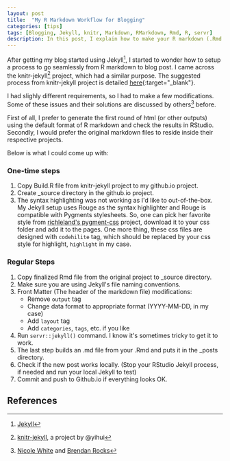 ```yaml
---
layout: post
title:  "My R Markdown Workflow for Blogging"
categories: [tips]
tags: [Blogging, Jekyll, knitr, Markdown, RMarkdown, Rmd, R, servr]
description: In this post, I explain how to make your R markdown (.Rmd files) work as your blog post using knitr, servr, jekyll, and some tips and tricks.
---
```


After getting my blog started using Jekyll[^1], I started to wonder how to setup a process to go seamlessly from R markdown to blog post. I came across the knitr-jekyll[^2] project, which had a similar purpose. The suggested process from knitr-jekyll project is detailed [here](http://yihui.name/knitr-jekyll/2014/09/jekyll-with-knitr.html){:target="_blank"}.

I had slighly different requirements, so I had to make a few modifications. Some of these issues and their solutions are discussed by others[^3] before.

First of all, I prefer to generate the first round of html (or other outputs) using the default format of R markdown and check the results in RStudio. Secondly, I would prefer the original markdown files to reside inside their respective projects.

Below is what I could come up with:

### One-time steps

1. Copy Build.R file from knitr-jekyll project to my github.io project.
2. Create _source directory in the github.io project.
3. The syntax highlighting was not working as I'd like to out-of-the-box. My Jekyll setup uses Rouge as the syntax highlighter and Rouge is compatible with Pygments stylesheets. So, one can pick her favorite style from [richleland's pygment-css](http://richleland.github.io/pygments-css/) project, download it to your css folder and add it to the pages. One more thing, these css files are designed with `codehilite` tag, which should be replaced by your css style for highlight, `highlight` in my case.

### Regular Steps

1. Copy finalized Rmd file from the original project to _source directory.
2. Make sure you are using Jekyll's file naming conventions.
2. Front Matter (The header of the markdown file) modifications:
    * Remove `output` tag
    * Change data format to appropriate format (YYYY-MM-DD, in my case)
    * Add `layout` tag
    * Add `categories`, `tags`, etc. if you like
3. Run `servr::jekyll()` command. I know it's sometimes tricky to get it to work.
4. The last step builds an .md file from your .Rmd and puts it in the _posts directory.
5. Check if the new post works locally. (Stop your RStudio Jekyll process, if needed and run your local Jekyll to test)
6. Commit and push to Github.io if everything looks OK.

## References

[^1]: [Jekyll](https://jekyllrb.com)
[^2]: [knitr-jekyll](https://github.com/yihui/knitr-jekyll), a project by @yihui
[^3]: [Nicole White](http://nicolewhite.github.io/2015/02/07/r-blogging-with-rmarkdown-knitr-jekyll.html) and [Brendan Rocks](http://www.r-bloggers.com/blogging-with-rmarkdown-knitr-and-jekyll/)
